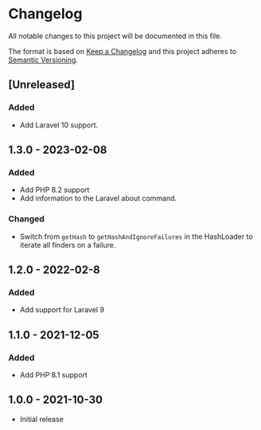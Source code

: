 # Changelog
All notable changes to this project will be documented in this file.

The format is based on [Keep a Changelog](http://keepachangelog.com/en/1.0.0/)
and this project adheres to [Semantic Versioning](http://semver.org/spec/v2.0.0.html).


## [Unreleased]

### Added
- Add Laravel 10 support.

## 1.3.0 - 2023-02-08

### Added
- Add PHP 8.2 support
- Add information to the Laravel about command.

### Changed
- Switch from `getHash` to `getHashAndIgnoreFailures` in the HashLoader to iterate all finders on a failure.

## 1.2.0 - 2022-02-8
### Added
- Add support for Laravel 9

## 1.1.0 - 2021-12-05
### Added
- Add PHP 8.1 support

## 1.0.0 - 2021-10-30
- Initial release
